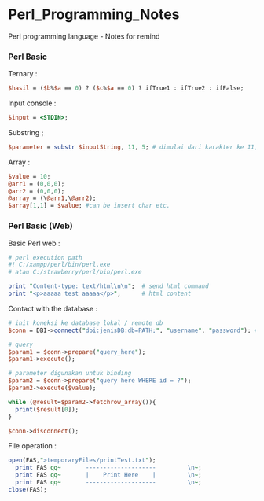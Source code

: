# Perl_Programming_Notes
Perl programming language - Notes for remind

<h3>Perl Basic</h3>

Ternary :

```Perl
$hasil = ($b%$a == 0) ? ($c%$a == 0) ? ifTrue1 : ifTrue2 : ifFalse;
```

Input console :

```Perl
$input = <STDIN>;
```

Substring ;

```Perl
$parameter = substr $inputString, 11, 5; # dimulai dari karakter ke 11, dengan panjang 5 karakter kedepan
```

Array :

```Perl
$value = 10;
@arr1 = (0,0,0);
@arr2 = (0,0,0);
@array = (\@arr1,\@arr2);
$array[1,1] = $value; #can be insert char etc.
```

<h3>Perl Basic (Web)</h3>

Basic Perl web :

```Perl
# perl execution path
#! C:/xampp/perl/bin/perl.exe
# atau C:/strawberry/perl/bin/perl.exe

print "Content-type: text/html\n\n";  # send html command
print "<p>aaaaa test aaaaa</p>";      # html content
```

Contact with the database :

```Perl
# init koneksi ke database lokal / remote db
$conn = DBI->connect("dbi:jenisDB:db=PATH;", "username", "password"); #target db

# query
$param1 = $conn->prepare("query_here");
$param1->execute();

# parameter digunakan untuk binding
$param2 = $conn->prepare("query here WHERE id = ?");
$param2->execute($value);

while (@result=$param2->fetchrow_array()){
  print($result[0]);
}

$conn->disconnect();
```

File operation :

```Perl
open(FAS,">temporaryFiles/printTest.txt");
  print FAS qq~       --------------------         \n~;
  print FAS qq~       |    Print Here    |         \n~;
  print FAS qq~       --------------------         \n~;
close(FAS);
```
